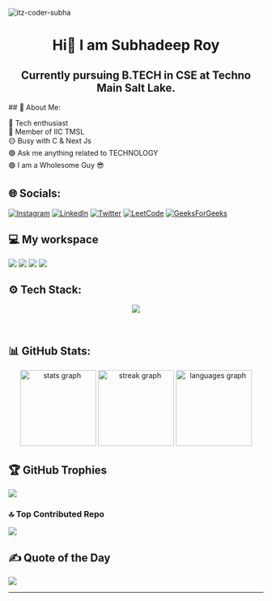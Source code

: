 <p align="left"> <img src="https://komarev.com/ghpvc/?username=subhadeep3902&label=Profile%20views&color=0e75b6&style=flat" alt="itz-coder-subha" /> </p>
<h1 align="center">Hi👋  I am Subhadeep Roy
<br/>
<h2 align="center">Currently pursuing B.TECH in CSE at Techno Main Salt Lake.</h2>
## 💫 About Me:

🔴 Tech enthusiast<br/>
🔴 Member of IIC TMSL <br/>
🟡 Busy with C & Next Js<br/>
🟢 Ask me anything related to TECHNOLOGY <br/>
🟢 I am a Wholesome Guy 😎
<br/>

## 🌐 Socials:


[![Instagram](https://img.shields.io/badge/Instagram-%23E4405F.svg?logo=Instagram&logoColor=white)](https://instagram.com/mvp_subha) 
[![LinkedIn](https://img.shields.io/badge/LinkedIn-%230077B5.svg?logo=linkedin&logoColor=white)](https://linkedin.com/in/subhadeep3902) 
[![Twitter](https://img.shields.io/badge/Twitter-%231DA1F2.svg?logo=Twitter&logoColor=white)](https://twitter.com/@mvp_Subha) 
[![LeetCode](https://img.shields.io/badge/Leetcode-%231DA1F2.svg?logo=Leetcode&logoColor=white)](https://leetcode.com/Subhadeep3902/)
[![GeeksForGeeks](https://img.shields.io/badge/GeeksForGeeks-%231DA1F2.svg?logo=GeeksForGeeks&logoColor=white)](https://auth.geeksforgeeks.org/user/subhadeep3902) 
<br/>

## 💻 My workspace

![](https://img.shields.io/badge/Windows_10-informational?style=flat&logo=Windows10&logoColor=white&color=0078d6)
![](https://img.shields.io/badge/Intel-i3_10th_Gen-informational?style=flat&logo=intel&logoColor=white&color=0071C5)
![](https://img.shields.io/badge/RAM-8_GB-informational?style=flat&logo=data:image/png;base64,iVBORw0KGgoAAAANSUhEUgAAAA4AAAAOCAYAAAAfSC3RAAAABmJLR0QA/wD/AP+gvaeTAAAAqUlEQVQokaWSsQ3CQAxF36GIMlQMAbkFaOgoGQCJIdiKIl3YIYxAg6gjSso0n8YJLhC5E1+yLJ39zpb84V9JCpK2lqOkpUX0tW/gQlJnuZZ0tKh9begPBq2BfeJyTQjhNkxrJd0lPTWtFmBmv5TABbgmTCwBCvdwSlwVPzFbxXTLqAZ4ADsPvhLADRCBDj7nWAEHYD4B98B5PIfBWQbwoLdc5SxX/bRcrt4PhcIRoFAWyAAAAABJRU5ErkJggg==&logoColor=white&color=GREEN)
![](https://img.shields.io/badge/VS-Code-informational?style=flat&logo=vs-code&logoColor=white&color=0071C5)
<br/>

## ⚙ Tech Stack:

<p align="center">
  <a href="https://skillicons.dev">
    <img src="https://skills.thijs.gg/icons?i=c,cpp,js,html,css,py,git,mysql,nextjs,tailwind,linux,arduino" />
  </a>
</p>
<br/>

## 📊 GitHub Stats:


<div align="center">
  <img src="https://github-readme-stats.vercel.app/api?username=subhadeeproy3902&hide_title=false&hide_rank=false&show_icons=true&include_all_commits=true&count_private=true&disable_animations=false&theme=jolly&locale=en&hide_border=false" height="150" alt="stats graph"  />
    <img src="https://streak-stats.demolab.com?user=subhadeeproy3902&locale=en&mode=daily&theme=jolly&hide_border=false&border_radius=5" height="150" alt="streak graph"  />
  <img src="https://github-readme-stats.vercel.app/api/top-langs?username=subhadeeproy3902&locale=en&hide_title=false&layout=compact&card_width=320&langs_count=5&theme=jolly&hide_border=false" height="150" alt="languages graph"  />
</div>


## 🏆 GitHub Trophies

![](https://github-profile-trophy.vercel.app/?username=subhadeeproy3902&theme=juicyfresh&no-frame=false&no-bg=false&margin-w=4)
<br/>

### 🔝 Top Contributed Repo
![](https://github-contributor-stats.vercel.app/api?username=subhadeeproy3902&limit=5&theme=jolly&combine_all_yearly_contributions=true)


## ✍️ Quote of the Day

![](https://quotes-github-readme.vercel.app/api?type=horizontal&theme=radical)

---
